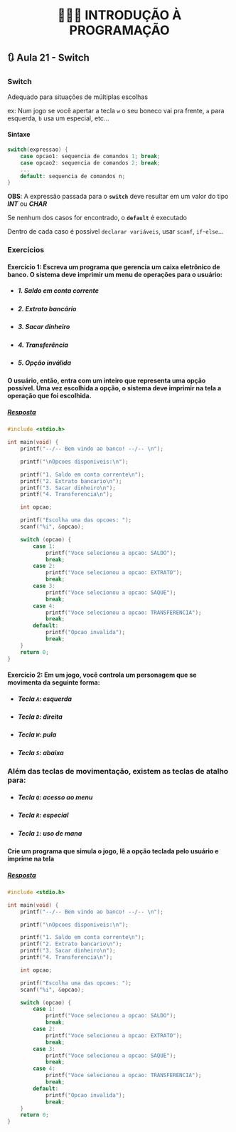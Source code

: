 <h1 align="center">👨🏻‍💻 INTRODUÇÃO À PROGRAMAÇÃO</h1>

## 🔃 Aula 21 - Switch

### Switch

Adequado para situações de múltiplas escolhas

ex: Num jogo se você apertar a tecla `w` o seu boneco vai pra frente, `a` para esquerda, `b` usa um especial, etc...

#### Sintaxe

```c
switch(expressao) {
    case opcao1: sequencia de comandos 1; break;
    case opcao2: sequencia de comandos 2; break;
    ...
    default: sequencia de comandos n;
}
```

**OBS**: A expressão passada para o **`switch`** deve resultar em um valor do tipo **_INT_** ou **_CHAR_**

Se nenhum dos casos for encontrado, o **`default`** é executado

Dentro de cada caso é possível `declarar variáveis`, usar `scanf`, `if`-`else`...

### Exercícios

#### Exercício 1: Escreva um programa que gerencia um caixa eletrônico de banco. O sistema deve imprimir um menu de operações para o usuário:

- ##### 1. Saldo em conta corrente
- ##### 2. Extrato bancário
- ##### 3. Sacar dinheiro
- ##### 4. Transferência
- ##### 5. Opção inválida

#### O usuário, então, entra com um inteiro que representa uma opção possível. Uma vez escolhida a opção, o sistema deve imprimir na tela a operação que foi escolhida.

##### [Resposta](ex01.c)

```c
#include <stdio.h>

int main(void) {
    printf("--/-- Bem vindo ao banco! --/-- \n");

    printf("\nOpcoes disponiveis:\n");

    printf("1. Saldo em conta corrente\n");
    printf("2. Extrato bancario\n");
    printf("3. Sacar dinheiro\n");
    printf("4. Transferencia\n");

    int opcao;

    printf("Escolha uma das opcoes: ");
    scanf("%i", &opcao);

    switch (opcao) {
        case 1:
            printf("Voce selecionou a opcao: SALDO");
            break;
        case 2:
            printf("Voce selecionou a opcao: EXTRATO");
            break;
        case 3:
            printf("Voce selecionou a opcao: SAQUE");
            break;
        case 4:
            printf("Voce selecionou a opcao: TRANSFERENCIA");
            break;
        default:
            printf("Opcao invalida");
            break;
    }
    return 0;
}
```

#### Exercício 2: Em um jogo, você controla um personagem que se movimenta da seguinte forma:

- ##### Tecla `A`: esquerda
- ##### Tecla `D`: direita
- ##### Tecla `W`: pula
- ##### Tecla `S`: abaixa

### Além das teclas de movimentação, existem as teclas de atalho para:

- ##### Tecla `Q`: acesso ao menu
- ##### Tecla `R`: especial
- ##### Tecla `1`: uso de mana

#### Crie um programa que simula o jogo, lê a opção teclada pelo usuário e imprime na tela

##### [Resposta](ex02.c)

```c
#include <stdio.h>

int main(void) {
    printf("--/-- Bem vindo ao banco! --/-- \n");

    printf("\nOpcoes disponiveis:\n");

    printf("1. Saldo em conta corrente\n");
    printf("2. Extrato bancario\n");
    printf("3. Sacar dinheiro\n");
    printf("4. Transferencia\n");

    int opcao;

    printf("Escolha uma das opcoes: ");
    scanf("%i", &opcao);

    switch (opcao) {
        case 1:
            printf("Voce selecionou a opcao: SALDO");
            break;
        case 2:
            printf("Voce selecionou a opcao: EXTRATO");
            break;
        case 3:
            printf("Voce selecionou a opcao: SAQUE");
            break;
        case 4:
            printf("Voce selecionou a opcao: TRANSFERENCIA");
            break;
        default:
            printf("Opcao invalida");
            break;
    }
    return 0;
}
```
